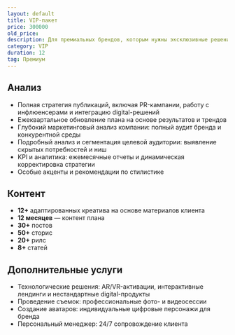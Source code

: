 ```yaml
---
layout: default
title: VIP-пакет
price: 300000
old_price: 
description: Для премиальных брендов, которым нужны эксклюзивные решения
category: VIP
duration: 12
tag: Премиум
---
```


## Анализ

- Полная стратегия публикаций, включая PR-кампании, работу с инфлюенсерами и интеграцию digital-решений
- Ежеквартальное обновление плана на основе результатов и трендов
- Глубокий маркетинговый анализ компании: полный аудит бренда и конкурентной среды
- Подробный анализ и сегментация целевой аудитории: выявление скрытых потребностей и ниш
- KPI и аналитика: ежемесячные отчеты и динамическая корректировка стратегии
- Особые акценты и рекомендации по стилистике

## Контент

- **12+** адаптированных креатива на основе материалов клиента
- **12 месяцев** — контент плана 
- **30+** постов
- **50+** сторис
- **20+** рилс
- **8+** статей

## Дополнительные услуги

- Технологические решения: AR/VR-активации, интерактивные лендинги и нестандартные digital-продукты
- Проведение съемок: профессиональные фото- и видеосессии
- Создание аватаров: индивидуальные цифровые персонажи для бренда
- Персональный менеджер: 24/7 сопровождение клиента 